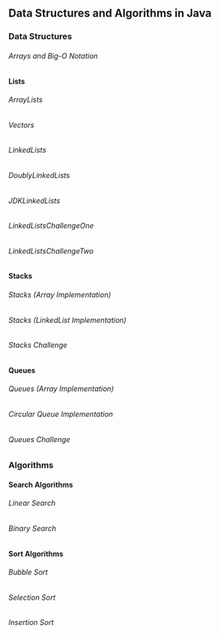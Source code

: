 ## Data Structures and Algorithms in Java

### Data Structures

###### Arrays and Big-O Notation

#### Lists

###### ArrayLists
###### Vectors
###### LinkedLists
###### DoublyLinkedLists
###### JDKLinkedLists
###### LinkedListsChallengeOne
###### LinkedListsChallengeTwo

#### Stacks

###### Stacks (Array Implementation)
###### Stacks (LinkedList Implementation)
###### Stacks Challenge

#### Queues

###### Queues (Array Implementation)
###### Circular Queue Implementation
###### Queues Challenge

### Algorithms

#### Search Algorithms

###### Linear Search
###### Binary Search

#### Sort Algorithms

###### Bubble Sort
###### Selection Sort
###### Insertion Sort


